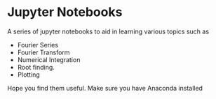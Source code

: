 # Jupyter Notebooks

A series of jupyter notebooks to aid in learning various topics such as

- Fourier Series
- Fourier Transform
- Numerical Integration
- Root finding.
- Plotting

Hope you find them useful.
Make sure you have Anaconda installed
